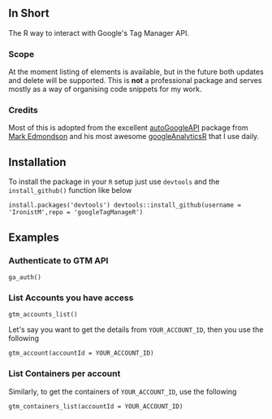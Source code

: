 ## In Short
The R way to interact with Google's Tag Manager API.

### Scope
At the moment listing of elements is available, but in the future both updates
 and delete will be supported. This is **not** a professional package and serves mostly as a way of organising code snippets for my work.

### Credits
Most of this is adopted from the excellent [autoGoogleAPI](https://github.com/MarkEdmondson1234/autoGoogleAPI) package from [Mark Edmondson](r@sunholo.com) and his most awesome [googleAnalyticsR](http://code.markedmondson.me/googleAnalyticsR) that I use daily.

## Installation
To install the package in your `R` setup just use `devtools` and the `install_github()` function like below 

``
install.packages('devtools')
devtools::install_github(username = 'IronistM',repo = 'googleTagManageR')
``
## Examples

### Authenticate to GTM API

``
ga_auth()
``


### List Accounts you have access

``
gtm_accounts_list()
``

Let's say you want to get the details from `YOUR_ACCOUNT_ID`, then you use the following

``
gtm_account(accountId = YOUR_ACCOUNT_ID)
``

### List Containers per account

Similarly, to get the containers of `YOUR_ACCOUNT_ID`, use the following

``
gtm_containers_list(accountId = YOUR_ACCOUNT_ID)
``
